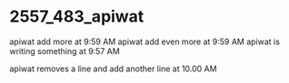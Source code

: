 # 2557_483_apiwat

apiwat add more at 9:59 AM
apiwat add even more at 9:59 AM
apiwat is writing something at 9:57 AM

apiwat removes a line and add another line at 10.00 AM
